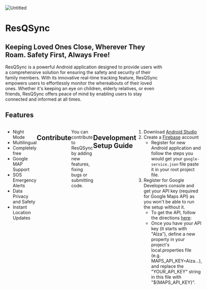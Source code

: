 ![Untitled](https://github.com/ResQSync/ResQSyncAndroid/assets/48384865/4d92adf8-8fc6-40ae-b620-795699fa85e8)

# ResQSync 
## Keeping Loved Ones Close, Wherever They Roam. Safety First, Always Free!

ResQSync is a powerful Android application designed to provide users with a comprehensive solution for ensuring the safety and security of their family members. With its innovative real-time tracking feature, ResQSync empowers users to effortlessly monitor the whereabouts of their loved ones. Whether it's keeping an eye on children, elderly relatives, or even friends, ResQSync offers peace of mind by enabling users to stay connected and informed at all times.

## Features

<div style="display:flex;">

- Night Mode
- Multilingual
- Completely free
- Google MAP Support
- SOS Emergency Alerts
- Data Privacy and Safety
- Instant Location Updates

## Contribute
You can contribute to ResQSync by adding new features, fixing bugs or  submitting code.

## Development Setup Guide

1. Download [Android Studio](https://developer.android.com/studio?gclid=Cj0KCQjw4bipBhCyARIsAFsieCz3A1EeRIG97crAXWMC6_PYfbh25cP9Yvi3x1wZXnp3YyIG6-qtVPkaAmAgEALw_wcB&gclsrc=aw.ds)
2. Create a [Firebase](https://firebase.google.com/) account
    - Register for new Android application and follow the steps you would get your `google-service.json` file paste it in your root project file.
3. Register for Google Developers console and get your API key (required for Google Maps API) as you won't be able to run the setup without it.
   - To get the API, follow the directions [here](https://developers.google.com/maps/documentation/android-sdk/get-api-key):
   - Once you have your API key (it starts with "AIza"), define a new property in your project's local.properties file (e.g. MAPS_API_KEY=Aiza...), and replace the "YOUR_API_KEY" string in this file with "${MAPS_API_KEY}".


